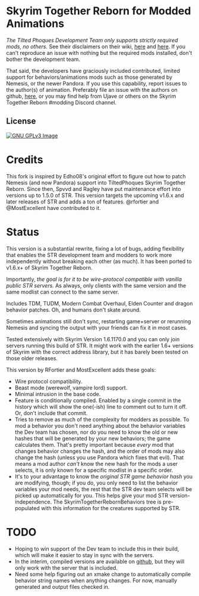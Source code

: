 # Skyrim Together Reborn for Modded Animations

_The Tilted Phoques Development Team only supports strictly required mods, no others._ See their disclaimers on their wiki, [here](https://wiki.tiltedphoques.com/tilted-online)
and [here](https://wiki.tiltedphoques.com/tilted-online/guides/getting-started#readme-before-installing). If you can't reproduce an issue with nothing but the required mods installed, 
don't bother the development team.

That said, the developers have graciously included contributed, limited support for behaviors/animations mods such as those generated by Nemesis, or the newer Pandora. If you use this capability,
report issues to the author(s) of animation. Preferably file an issue with the authors on github, [here](https://github.com/rfortier/TiltedEvolution-rwf/issues), or you may find help from Ujave or others on the 
Skyrim Together Reborn #modding Discord channel.

## License
[![GNU GPLv3 Image](https://www.gnu.org/graphics/gplv3-127x51.png)](http://www.gnu.org/licenses/gpl-3.0.en.html)

# Credits
This fork is inspired by Edho08's original effort to figure out how to patch Nemesis (and now Pandora) support into TiltedPhoques Skyrim Together Reborn. 
Since then, Spvvd and Ragley have put maintenance effort into versions up to 1.5.0 of STR. This version targets the upcoming v1.6.x and later releases of STR and adds a ton of features.
@rfortier and @MostExcellent have contributed to it. 

# Status

This version is a substantial rewrite, fixing a lot of bugs, adding flexibility that enables the STR development team and modders to work more independently without breaking each other (as much). 
It has been ported to v1.6.x+ of Skyrim Together Reborn.

Importantly, _the goal is for it to be wire-protocol compatible with vanilla public STR servers._ As always, only clients with the same version and the same modlist
can connect to the same server.

Includes TDM, TUDM, Modern Combat Overhaul, Elden Counter and dragon behavior patches. Oh, and humans don't skate around.

Sometimes animations still don't sync, restarting game+server or rerunning Nemesis and syncing the output with your friends can fix it in most cases.

Tested extensively with Skyrim Version 1.6.1170.0 and you can only join servers running this build of STR. It might work with the earlier 1.6+ versions of Skyrim with the correct address library, but it has barely been tested
on those older releases.

This version by RFortier and MostExcellent adds these goals:
* Wire protocol compatibility.
* Beast mode (werewolf, vampire lord) support.
* Minimal intrusion in the base code.
* Feature is conditionally compiled. Enabled by a single commit in the history which will show the one(-ish) line to comment out to turn it off. Or, don't include that commit.
* Tries to remove as much of the complexity for modders as possible. To mod a behavior you don't need anything about the behavior variables the Dev team has chosen, nor do you need
to know the old or new hashes that will be generated by your new behaviors; the game calculates them.
That's pretty important because _every_ mod that changes behavior changes the hash, and the order of mods may also change the hash (unless you use Pandora which fixes that evil).
That means a mod author _can't_ know the new hash for the mods a user selects,
it is only known for a specific modlist in a specific order.
* It's to your advantage to know the _original STR game behavior hash_ you are modifying, though; if you do, you only need to list the behavior variables your mod needs, 
the rest that the STR dev team selects will be picked up automatically for you. This helps give your mod STR version-independence. The SkyrimTogetherRebornBehaviors tree is pre-populated with this 
information for the creatures supported by STR.

# TODO
* Hoping to win support of the Dev team to include this in their build, which will make it easier to stay in sync with the servers.
* In the interim, compiled versions are available on [github](https://github.com/rfortier/TiltedEvolution-rwf/releases), but they will only work with the server that is included.
* Need some help figuring out an xmake change to automatically compile behavior string names when anything changes. For now, manually generated and output files checked in.
